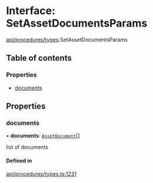 # Interface: SetAssetDocumentsParams

[api/procedures/types](../wiki/api.procedures.types).SetAssetDocumentsParams

## Table of contents

### Properties

- [documents](../wiki/api.procedures.types.SetAssetDocumentsParams#documents)

## Properties

### documents

• **documents**: [`AssetDocument`](../wiki/api.entities.Asset.types.AssetDocument)[]

list of documents

#### Defined in

[api/procedures/types.ts:1231](https://github.com/PolymeshAssociation/polymesh-sdk/blob/fe2e6dd1/src/api/procedures/types.ts#L1231)
